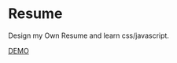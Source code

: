 # Resume
Design my Own Resume and learn css/javascript. 

[DEMO](http://htmlpreview.github.io/?https://github.com/kenziD/Resume/blob/master/resume.html)

